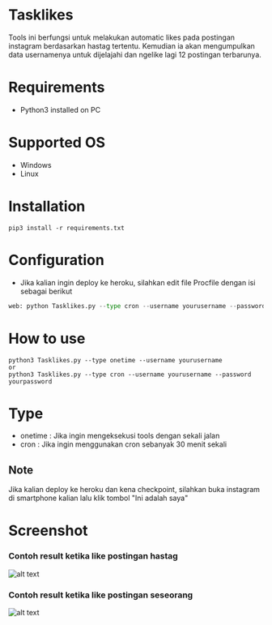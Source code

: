 # Tasklikes
Tools ini berfungsi untuk melakukan automatic likes pada postingan instagram berdasarkan hastag tertentu. 
Kemudian ia akan mengumpulkan data usernamenya untuk dijelajahi dan ngelike lagi 12 postingan terbarunya.

# Requirements
- Python3 installed on PC

# Supported OS
- Windows
- Linux

# Installation
```
pip3 install -r requirements.txt
```

# Configuration
- Jika kalian ingin deploy ke heroku, silahkan edit file Procfile dengan
isi sebagai berikut
```python
web: python Tasklikes.py --type cron --username yourusername --password yourpassword
```

# How to use
```
python3 Tasklikes.py --type onetime --username yourusername
or 
python3 Tasklikes.py --type cron --username yourusername --password yourpassword
```

# Type
- onetime : Jika ingin mengeksekusi tools dengan sekali jalan
- cron : Jika ingin menggunakan cron sebanyak 30 menit sekali

## Note
Jika kalian deploy ke heroku dan kena checkpoint, silahkan buka instagram di smartphone kalian
lalu klik tombol "Ini adalah saya"

# Screenshot
### Contoh result ketika like postingan hastag
![alt text](https://i.imgur.com/lrR7CzI.png "Contoh result ketika like postingan hastag")

### Contoh result ketika like postingan seseorang
![alt text](https://i.imgur.com/f54msGP.png "Contoh result ketika like postingan seseorang")


